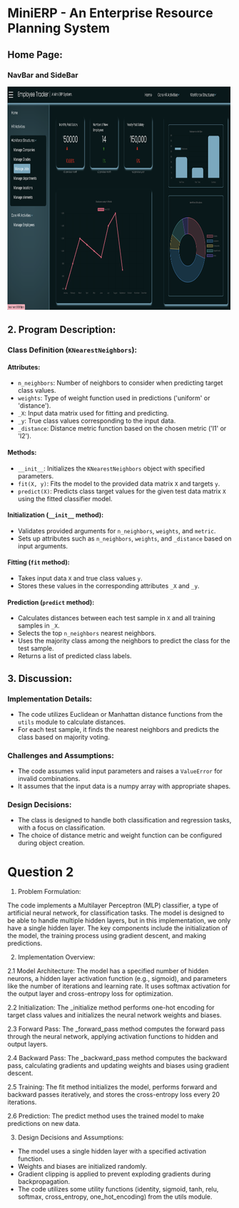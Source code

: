 # MiniERP - An Enterprise Resource Planning System

## Home Page:

### NavBar and SideBar
<img src="https://github.com/gowrishankar356/MiniERP/blob/main/readme_pics/DashBoard.png?raw=true" height="500" width="500">






## 2. Program Description:

### Class Definition (`KNearestNeighbors`):

#### Attributes:
- `n_neighbors`: Number of neighbors to consider when predicting target class values.
- `weights`: Type of weight function used in predictions ('uniform' or 'distance').
- `_X`: Input data matrix used for fitting and predicting.
- `_y`: True class values corresponding to the input data.
- `_distance`: Distance metric function based on the chosen metric ('l1' or 'l2').

#### Methods:
- `__init__`: Initializes the `KNearestNeighbors` object with specified parameters.
- `fit(X, y)`: Fits the model to the provided data matrix `X` and targets `y`.
- `predict(X)`: Predicts class target values for the given test data matrix `X` using the fitted classifier model.

#### Initialization (`__init__` method):
- Validates provided arguments for `n_neighbors`, `weights`, and `metric`.
- Sets up attributes such as `n_neighbors`, `weights`, and `_distance` based on input arguments.

#### Fitting (`fit` method):
- Takes input data `X` and true class values `y`.
- Stores these values in the corresponding attributes `_X` and `_y`.

#### Prediction (`predict` method):
- Calculates distances between each test sample in `X` and all training samples in `_X`.
- Selects the top `n_neighbors` nearest neighbors.
- Uses the majority class among the neighbors to predict the class for the test sample.
- Returns a list of predicted class labels.

## 3. Discussion:

### Implementation Details:
- The code utilizes Euclidean or Manhattan distance functions from the `utils` module to calculate distances.
- For each test sample, it finds the nearest neighbors and predicts the class based on majority voting.

### Challenges and Assumptions:
- The code assumes valid input parameters and raises a `ValueError` for invalid combinations.
- It assumes that the input data is a numpy array with appropriate shapes.

### Design Decisions:
- The class is designed to handle both classification and regression tasks, with a focus on classification.
- The choice of distance metric and weight function can be configured during object creation.

# Question 2
1. Problem Formulation:

The code implements a Multilayer Perceptron (MLP) classifier, a type of artificial neural network, for classification tasks. The model is designed to be able to handle multiple hidden layers, but in this implementation, we only have a single hidden layer. The key components include the initialization of the model, the training process using gradient descent, and making predictions.

2. Implementation Overview:

2.1 Model Architecture:
The model has a specified number of hidden neurons, a hidden layer activation function (e.g., sigmoid), and parameters like the number of iterations and learning rate.
It uses softmax activation for the output layer and cross-entropy loss for optimization.

2.2 Initialization:
The _initialize method performs one-hot encoding for target class values and initializes the neural network weights and biases.

2.3 Forward Pass:
The _forward_pass method computes the forward pass through the neural network, applying activation functions to hidden and output layers.

2.4 Backward Pass:
The _backward_pass method computes the backward pass, calculating gradients and updating weights and biases using gradient descent.

2.5 Training:
The fit method initializes the model, performs forward and backward passes iteratively, and stores the cross-entropy loss every 20 iterations.

2.6 Prediction:
The predict method uses the trained model to make predictions on new data.


3. Design Decisions and Assumptions:
* The model uses a single hidden layer with a specified activation function.
* Weights and biases are initialized randomly.
* Gradient clipping is applied to prevent exploding gradients during backpropagation.
* The code utilizes some utility functions (identity, sigmoid, tanh, relu, softmax, cross_entropy, one_hot_encoding) from the utils module.
